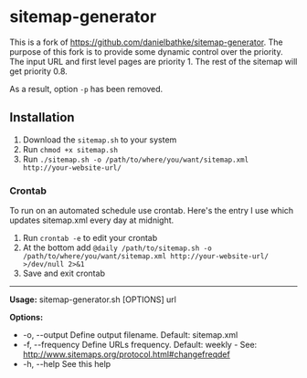 sitemap-generator
=================

This is a fork of https://github.com/danielbathke/sitemap-generator. The purpose of this fork is to provide some dynamic control over the priority. The input URL and first level pages are priority 1. The rest of the sitemap will get priority 0.8. 

As a result, option `-p` has been removed. 

## Installation

1. Download the `sitemap.sh` to your system
2. Run `chmod +x sitemap.sh`
3. Run `./sitemap.sh -o /path/to/where/you/want/sitemap.xml http://your-website-url/`

### Crontab

To run on an automated schedule use crontab. Here's the entry I use which updates sitemap.xml every day at midnight. 

1. Run `crontab -e` to edit your crontab
2. At the bottom add `@daily /path/to/sitemap.sh -o /path/to/where/you/want/sitemap.xml http://your-website-url/ >/dev/null 2>&1`
3. Save and exit crontab

---

**Usage:** sitemap-generator.sh [OPTIONS] url

**Options:**
-    -o,  --output     Define output filename. Default: sitemap.xml
-    -f,  --frequency  Define URLs frequency. Default: weekly - See: http://www.sitemaps.org/protocol.html#changefreqdef
-    -h,  --help       See this help
